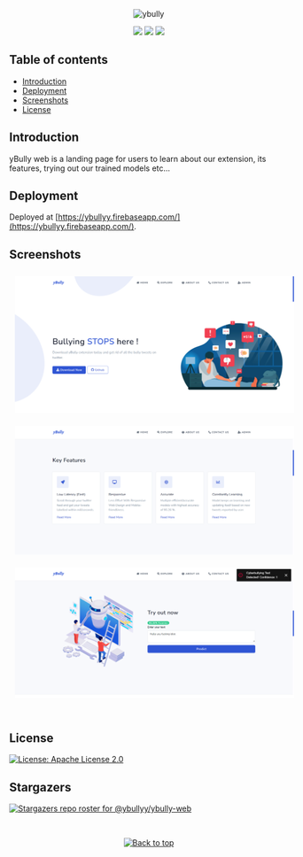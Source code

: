  <div align="center">
<img src="https://ybullyy.firebaseapp.com/images/.main/yBully-blue-new.png"  alt="ybully" width="120" >

[![](https://img.shields.io/badge/Made_with-ReactJS-blue?style=for-the-badge&logo=react)](https://reactjs.org/docs/getting-started.html)
[![](https://img.shields.io/badge/Database-Firebase-yellow?style=for-the-badge&logo=firebase)](https://firebase.google.com/docs)
[![](https://img.shields.io/badge/IDE-Visual_Studio_Code-red?style=for-the-badge&logo=visual-studio-code)](https://code.visualstudio.com/ "Visual Studio Code")


</div>

Table of contents
-----------------

* [Introduction](#introduction)
* [Deployment](#deployment)
* [Screenshots](#screenshots)
* [License](#license)


Introduction
-------------

yBully web is a landing page for users to learn about our extension, its features, trying out our trained models etc...


Deployment
----------

Deployed at [https://ybullyy.firebaseapp.com/](https://ybullyy.firebaseapp.com/).


Screenshots
-----

<div align="center">
    <img style="margin: 10px;" src="./ss/1.png"/>
    <img style="margin: 10px;" src="./ss/2.png"/>
    <img style="margin: 10px;" src="./ss/3.png"/>
    
</div>

<br />


License
--------

[![License: Apache License 2.0](https://img.shields.io/badge/License-Apache_2.0-yellow.svg)](https://github.com/yBullyy/yBully-web/blob/master/LICENSE)


Stargazers
-----------
[![Stargazers repo roster for @ybullyy/ybully-web](https://reporoster.com/stars/ybullyy/yBully-web)](https://github.com/yBullyy/yBully-web/stargazers)



<br/>
<p align="center"><a href="https://github.com/yBullyy/yBully-web#"><img src="https://raw.githubusercontent.com/shahshubh/CampusCar/master/demo/backToTopButton.png" alt="Back to top" height="29"/></a></p>